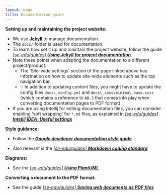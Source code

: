 ```yaml
---
layout: page 
title: Documentation guide
---
```


**Setting up and maintaining the project website:**

* We use [**Jekyll**](https://jekyllrb.com/) to manage documentation.
* The `docs/` folder is used for documentation.
* To learn how set it up and maintain the project website, follow the guide [_[se-edu/guides] **Using Jekyll for project
  documentation**_](https://se-education.org/guides/tutorials/jekyll.html).
* Note these points when adapting the documentation to a different project/product:
    * The 'Site-wide settings' section of the page linked above has information on how to update site-wide elements such
      as the top navigation bar.
    * :bulb: In addition to updating content files, you might have to update the config files `docs\_config.yml`
      and `docs\_sass\minima\_base.scss` (which contains a reference to `AB-3` that comes into play when converting
      documentation pages to PDF format).
* If you are using Intellij for editing documentation files, you can consider enabling 'soft wrapping' for `*.md` files,
  as explained in [_[se-edu/guides] **Intellij IDEA: Useful
  settings**_](https://se-education.org/guides/tutorials/intellijUsefulSettings.html#enabling-soft-wrapping)

**Style guidance:**

* Follow the [**_Google developer documentation style guide_**](https://developers.google.com/style).

* Also relevant is the [_[se-edu/guides] **Markdown coding
  standard**_](https://se-education.org/guides/conventions/markdown.html)

**Diagrams:**

* See the [_[se-edu/guides] **Using PlantUML**_](https://se-education.org/guides/tutorials/plantUml.html)

**Converting a document to the PDF format:**

* See the guide [_[se-edu/guides] **Saving web documents as PDF
  files**_](https://se-education.org/guides/tutorials/savingPdf.html)
